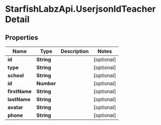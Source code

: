 # StarfishLabzApi.UserjsonldTeacherDetail

## Properties
Name | Type | Description | Notes
------------ | ------------- | ------------- | -------------
**id** | **String** |  | [optional] 
**type** | **String** |  | [optional] 
**school** | **String** |  | [optional] 
**id** | **Number** |  | [optional] 
**firstName** | **String** |  | [optional] 
**lastName** | **String** |  | [optional] 
**avatar** | **String** |  | [optional] 
**phone** | **String** |  | [optional] 

